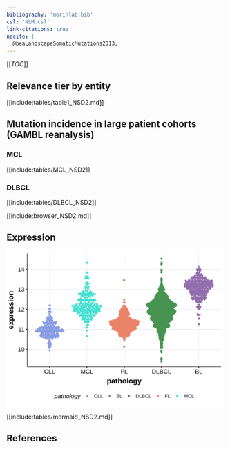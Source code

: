 ```yaml
---
bibliography: 'morinlab.bib'
csl: 'NLM.csl'
link-citations: true
nocite: |
  @beaLandscapeSomaticMutations2013, 
---
```

[[_TOC_]]


## Relevance tier by entity

[[include:tables/table1_NSD2.md]]

## Mutation incidence in large patient cohorts (GAMBL reanalysis)

### MCL
[[include:tables/MCL_NSD2]]

### DLBCL
[[include:tables/DLBCL_NSD2]]

<!---
## Mutation pattern and selective pressure estimates

-->




[[include:browser_NSD2.md]]

## Expression
![](images/gene_expression/NSD2_by_pathology.svg)
<!-- ORIGIN: beaLandscapeSomaticMutations2013 -->
<!-- MCL: beaLandscapeSomaticMutations2013 -->

[[include:tables/mermaid_NSD2.md]]

## References

